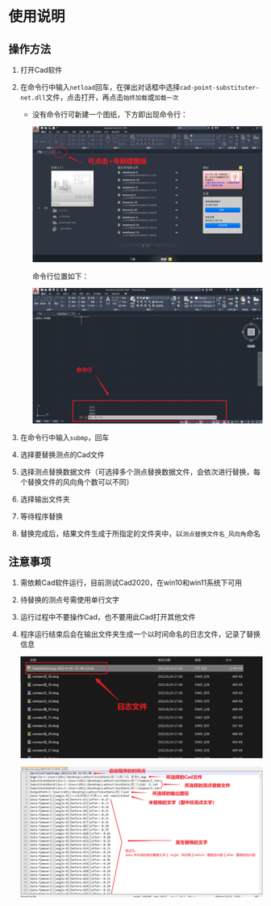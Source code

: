 # 使用说明

## 操作方法

1. 打开Cad软件

1. 在命令行中输入`netload`回车，在弹出对话框中选择`cad-point-substituter-net.dll`文件，点击打开，再点击`始终加载`或`加载一次`

   * 没有命令行可新建一个图纸，下方即出现命令行：

     ![新建图纸.png](figures/新建图纸.png)

     命令行位置如下：

     ![命令行位置.png](figures/命令行位置.png)

1. 在命令行中输入`submp`，回车

1. 选择要替换测点的Cad文件

1. 选择测点替换数据文件（可选择多个测点替换数据文件，会依次进行替换，每个替换文件的风向角个数可以不同）

1. 选择输出文件夹

1. 等待程序替换

1. 替换完成后，结果文件生成于所指定的文件夹中，以`测点替换文件名_风向角`命名

## 注意事项

1. 需依赖Cad软件运行，目前测试Cad2020，在win10和win11系统下可用

1. 待替换的测点号需使用单行文字

1. 运行过程中不要操作Cad，也不要用此Cad打开其他文件

1. 程序运行结束后会在输出文件夹生成一个以时间命名的日志文件，记录了替换信息

   ![日志文件.png](figures/日志文件.png)

   ![日志信息.png](figures/日志信息.png)
